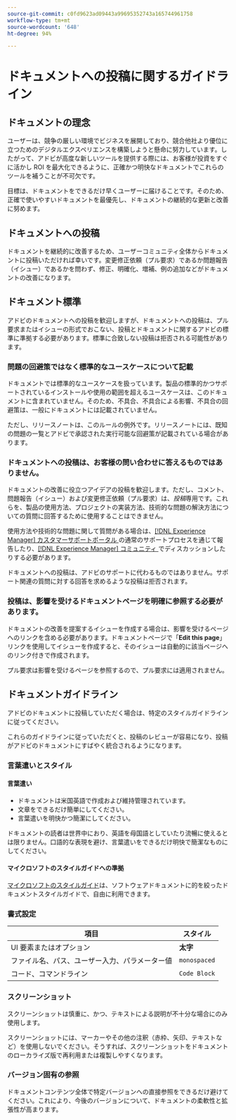 ```yaml
---
source-git-commit: c0fd9623ad09443a99695352743a165744961758
workflow-type: tm+mt
source-wordcount: '648'
ht-degree: 94%

---
```

# ドキュメントへの投稿に関するガイドライン

## ドキュメントの理念

ユーザーは、競争の厳しい環境でビジネスを展開しており、競合他社より優位に立つためのデジタルエクスペリエンスを構築しようと懸命に努力しています。したがって、アドビが高度な新しいツールを提供する際には、お客様が投資をすぐに活かし ROI を最大化できるように、正確かつ明快なドキュメントでこれらのツールを補うことが不可欠です。

目標は、ドキュメントをできるだけ早くユーザーに届けることです。そのため、正確で使いやすいドキュメントを最優先し、ドキュメントの継続的な更新と改善に努めます。

## ドキュメントへの投稿

ドキュメントを継続的に改善するため、ユーザーコミュニティ全体からドキュメントに投稿いただければ幸いです。変更修正依頼（プル要求）であるか問題報告（イシュー）であるかを問わず、修正、明確化、増補、例の追加などがドキュメントの改善になります。

## ドキュメント標準

アドビのドキュメントへの投稿を歓迎しますが、ドキュメントへの投稿は、プル要求またはイシューの形式でおこない、投稿とドキュメントに関するアドビの標準に準拠する必要があります。標準に合致しない投稿は拒否される可能性があります。

### 問題の回避策ではなく標準的なユースケースについて記載

ドキュメントでは標準的なユースケースを扱っています。製品の標準的かつサポートされているインストールや使用の範囲を超えるユースケースは、このドキュメントに含まれていません。そのため、不具合、不具合による影響、不具合の回避策は、一般にドキュメントには記載されていません。

ただし、リリースノートは、このルールの例外です。リリースノートには、既知の問題の一覧とアドビで承認された実行可能な回避策が記載されている場合があります。

### ドキュメントへの投稿は、お客様の問い合わせに答えるものではありません。

ドキュメントの改善に役立つアイデアの投稿を歓迎します。ただし、コメント、問題報告（イシュー）および変更修正依頼（プル要求）は、*投稿*&#x200B;専用です。これらを、製品の使用方法、プロジェクトの実装方法、技術的な問題の解決方法についての質問に回答するために使用することはできません。

使用方法や技術的な問題に関して質問がある場合は、[[!DNL Experience Manager]  カスタマーサポートポータル ](https://experienceleague.adobe.com/?support-solution=Experience+Manager#home) の通常のサポートプロセスを通じて報告したり、[[!DNL Experience Manager]  コミュニティ ](https://experienceleaguecommunities.adobe.com/t5/adobe-experience-manager/ct-p/adobe-experience-manager-community) でディスカッションしたりする必要があります。

ドキュメントへの投稿は、アドビのサポートに代わるものではありません。サポート関連の質問に対する回答を求めるような投稿は拒否されます。

### 投稿は、影響を受けるドキュメントページを明確に参照する必要があります。

ドキュメントの改善を提案するイシューを作成する場合は、影響を受けるページへのリンクを含める必要があります。ドキュメントページで「**Edit this page**」リンクを使用してイシューを作成すると、そのイシューは自動的に該当ページへのリンク付きで作成されます。

プル要求は影響を受けるページを参照するので、プル要求には適用されません。

## ドキュメントガイドライン

アドビのドキュメントに投稿していただく場合は、特定のスタイルガイドラインに従ってください。

これらのガイドラインに従っていただくと、投稿のレビューが容易になり、投稿がアドビのドキュメントにすばやく統合されるようになります。

### 言葉遣いとスタイル

#### 言葉遣い

* ドキュメントは米国英語で作成および維持管理されています。
* 文章をできるだけ簡単にしてください。
* 言葉遣いを明快かつ簡潔にしてください。

ドキュメントの読者は世界中におり、英語を母国語としていたり流暢に使えるとは限りません。口語的な表現を避け、言葉遣いをできるだけ明快で簡潔なものにしてください。

#### マイクロソフトのスタイルガイドへの準拠

[マイクロソフトのスタイルガイド](https://docs.microsoft.com/ja-jp/style-guide/welcome/)は、ソフトウェアドキュメントに的を絞ったドキュメントスタイルガイドで、自由に利用できます。

### 書式設定

| 項目 | スタイル |
| -------------------------------------------- | ---------------- |
| UI 要素またはオプション | **太字** |
| ファイル名、パス、ユーザー入力、パラメーター値 | `monospaced` |
| コード、コマンドライン | ```Code Block``` |

### スクリーンショット

スクリーンショットは慎重に、かつ、テキストによる説明が不十分な場合にのみ使用します。

スクリーンショットには、マーカーやその他の注釈（赤枠、矢印、テキストなど）を使用しないでください。そうすれば、スクリーンショットをドキュメントのローカライズ版で再利用または複製しやすくなります。

### バージョン固有の参照

ドキュメントコンテンツ全体で特定バージョンへの直接参照をできるだけ避けてください。これにより、今後のバージョンについて、ドキュメントの柔軟性と拡張性が高まります。
